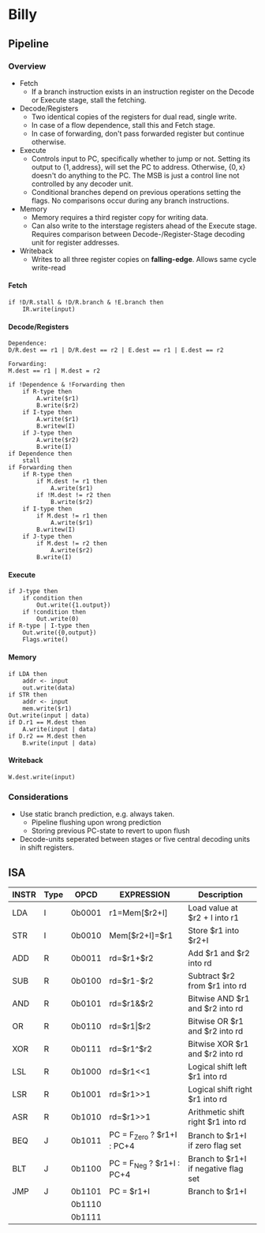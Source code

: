 # Billy
## Pipeline
### Overview
- Fetch
	- If a branch instruction exists in an instruction register on the Decode or Execute stage, stall the fetching.
- Decode/Registers
	- Two identical copies of the registers for dual read, single write.
	- In case of a flow dependence, stall this and Fetch stage.
	- In case of forwarding, don't pass forwarded register but continue otherwise.
- Execute
	- Controls input to PC, specifically whether to jump or not. Setting its output to $\{ 1,\text{address} \}$, will set the PC to address. Otherwise, $\{ 0,\text{x} \}$ doesn't do anything to the PC. The MSB is just a control line not controlled by any decoder unit.
	- Conditional branches depend on previous operations setting the flags. No comparisons occur during any branch instructions.
- Memory
	- Memory requires a third register copy for writing data.
	- Can also write to the interstage registers ahead of the Execute stage. Requires comparison between Decode-/Register-Stage decoding unit for register addresses.
- Writeback
	- Writes to all three register copies on __falling-edge__. Allows same cycle write-read
#### Fetch
```
if !D/R.stall & !D/R.branch & !E.branch then
	IR.write(input)
```
#### Decode/Registers
```
Dependence:
D/R.dest == r1 | D/R.dest == r2 | E.dest == r1 | E.dest == r2

Forwarding:
M.dest == r1 | M.dest = r2

if !Dependence & !Forwarding then
	if R-type then
		A.write($r1)
		B.write($r2)
	if I-type then
		A.write($r1)
		B.writew(I)
	if J-type then
		A.write($r2)
		B.write(I)
if Dependence then
	stall
if Forwarding then	
	if R-type then
		if M.dest != r1 then
			A.write($r1)
		if !M.dest != r2 then
			B.write($r2)
	if I-type then
		if M.dest != r1 then
			A.write($r1)
		B.writew(I)
	if J-type then
		if M.dest != r2 then
			A.write($r2)
		B.write(I)
```
#### Execute
```
if J-type then
	if condition then
		Out.write({1.output})
	if !condition then
		Out.write(0)
if R-type | I-type then
	Out.write({0,output})
	Flags.write()
```
#### Memory
```
if LDA then
	addr <- input
	out.write(data)
if STR then
	addr <- input
	mem.write($r1)
Out.write(input | data)
if D.r1 == M.dest then
	A.write(input | data)
if D.r2 == M.dest then
	B.write(input | data)
```
#### Writeback
```
W.dest.write(input)
```
### Considerations
- Use static branch prediction, e.g. always taken.
	- Pipeline flushing upon wrong prediction
	- Storing previous PC-state to revert to upon flush
- Decode-units seperated between stages or five central decoding units in shift registers.
## ISA

| INSTR | Type | OPCD   | EXPRESSION                                 | Description                          |
| ----- | ---- | ------ | ------------------------------------------ | ------------------------------------ |
| LDA   | I    | 0b0001 | r1=Mem\[$r2+I\]                            | Load value at $r2 + I into r1        |
| STR   | I    | 0b0010 | Mem\[$r2+I\]=\$r1                          | Store $r1 into $r2+I                 |
| ADD   | R    | 0b0011 | rd=\$r1+\$r2                               | Add $r1 and $r2 into rd              |
| SUB   | R    | 0b0100 | rd=$r1-\$r2                                | Subtract $r2 from $r1 into rd        |
| AND   | R    | 0b0101 | rd=$r1&\$r2                                | Bitwise AND $r1 and $r2 into rd      |
| OR    | R    | 0b0110 | rd=$r1\|\$r2                               | Bitwise OR $r1 and $r2 into rd       |
| XOR   | R    | 0b0111 | rd=$r1^\$r2                                | Bitwise XOR $r1 and $r2 into rd      |
| LSL   | R    | 0b1000 | rd=$r1<<1                                  | Logical shift left $r1 into rd       |
| LSR   | R    | 0b1001 | rd=$r1>>1                                  | Logical shift right $r1 into rd      |
| ASR   | R    | 0b1010 | rd=$r1>>1                                  | Arithmetic shift right $r1 into rd   |
| BEQ   | J    | 0b1011 | PC = $\text{F}_\text{Zero}$ ? $r1+I : PC+4 | Branch to $r1+I if zero flag set     |
| BLT   | J    | 0b1100 | PC = $\text{F}_\text{Neg}$ ? $r1+I : PC+4  | Branch to $r1+I if negative flag set |
| JMP   | J    | 0b1101 | PC = $r1+I                                 | Branch to $r1+I                      |
|       |      | 0b1110 |                                            |                                      |
|       |      | 0b1111 |                                            |                                      |
